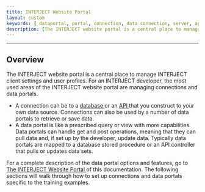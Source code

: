 ```yaml
---
title: INTERJECT Website Portal
layout: custom
keywords: [ dataportal, portal, connection, data connection, server, api]
description: [The INTERJECT website portal is a central place to manage INTERJECT client settings and user profiles. For an INTERJECT developer, the most used areas of the INTERJECT website portal are managing connections and data portals. ]
---
```

* * *

##  **Overview**

The INTERJECT website portal is a central place to manage INTERJECT client settings and user profiles. For an INTERJECT developer, the most used areas of the INTERJECT website portal are managing connections and data portals. 

  * A connection can be to a [ database ](wPortal/L-Database-Connection.html) or an [ API ](wPortal/L-API-Connection.html) that you construct to your own data source. Connections can also be used by a number of data portals to retrieve or save data. 
  * A data portal is like a prescribed query or view with more capabilities. Data portals can handle get and post operations, meaning that they can pull data and, if set up by the developer, update data. Typically data portals are mapped to a database stored procedure or an API controller that pulls or updates data sets. 



For a complete description of the data portal options and features, go to [ The INTERJECT Website Portal ](/wPortal/The-INTERJECT-Website-Portal_324665355.html) of this documentation. The following sections will walk through how to set up connections and data portals specific to the training examples. 
